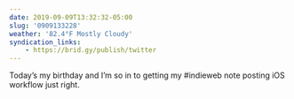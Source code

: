```yaml
---
date: 2019-09-09T13:32:32-05:00
slug: '0909133228'
weather: '82.4°F Mostly Cloudy'
syndication_links:
    - https://brid.gy/publish/twitter
---
```

Today’s my birthday and I’m so in to getting my #indieweb note posting iOS workflow just right. 
